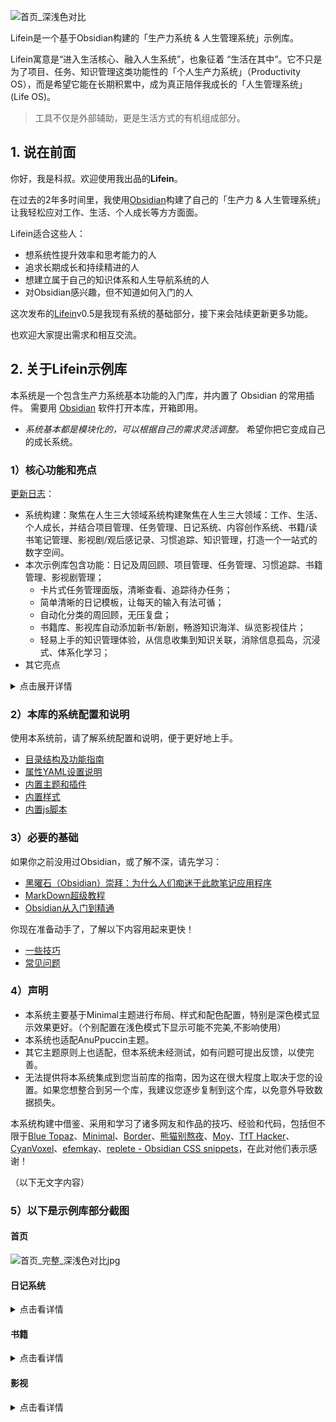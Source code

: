 
![首页_深浅色对比](https://github.com/user-attachments/assets/db70a208-1e20-4dea-8cca-99d7b2cc1f69)

Lifein是一个基于Obsidian构建的「生产力系统 & 人生管理系统」示例库。

Lifein寓意是“进入生活核心、融入人生系统”，也象征着 “生活在其中”。它不只是为了项目、任务、知识管理这类功能性的「个人生产力系统」（Productivity OS），而是希望它能在长期积累中，成为真正陪伴我成长的「人生管理系统」(Life OS)。
> 工具不仅是外部辅助，更是生活方式的有机组成部分。

## 1. 说在前面

你好，我是科叔。欢迎使用我出品的**Lifein**。

在过去的2年多时间里，我使用[Obsidian](https://obsidian.md)构建了自己的「生产力 & 人生管理系统」让我轻松应对工作、生活、个人成长等方方面面。

Lifein适合这些人：

- 想系统性提升效率和思考能力的人
- 追求长期成长和持续精进的人
- 想建立属于自己的知识体系和人生导航系统的人
- 对Obsidian感兴趣，但不知道如何入门的人

这次发布的[Lifein](https://github.com/ichris007/Obsidian_Lifein)v0.5是我现有系统的基础部分，接下来会陆续更新更多功能。

也欢迎大家提出需求和相互交流。

## 2. 关于Lifein示例库

本系统是一个包含生产力系统基本功能的入门库，并内置了 Obsidian 的常用插件。 需要用 [Obsidian](https://obsidian.md/) 软件打开本库，开箱即用。
- *系统基本都是模块化的，可以根据自己的需求灵活调整。* 希望你把它变成自己的成长系统。

### 1）核心功能和亮点
[更新日志](https://github.com/ichris007/Obsidian_Lifein/blob/main/Settings/%E7%B3%BB%E7%BB%9F%E8%AE%BE%E7%BD%AE/%E6%9B%B4%E6%96%B0%E6%97%A5%E5%BF%97.md)：
- 系统构建：聚焦在人生三大领域系统构建聚焦在人生三大领域：工作、生活、个人成长，并结合项目管理、任务管理、日记系统、内容创作系统、书籍/读书笔记管理、影视剧/观后感记录、习惯追踪、知识管理，打造一个一站式的数字空间。
- 本次示例库包含功能：日记及周回顾、项目管理、任务管理、习惯追踪、书籍管理、影视剧管理；
	- 卡片式任务管理面版，清晰查看、追踪待办任务；
	- 简单清晰的日记模板，让每天的输入有法可循；
	- 自动化分类的周回顾，无压复盘；
	- 书籍库、影视库自动添加新书/新剧，畅游知识海洋、纵览影视佳片；
	- 轻易上手的知识管理体验，从信息收集到知识关联，消除信息孤岛，沉浸式、体系化学习；
- 其它亮点
<details>	

<summary>点击展开详情</summary>

- 方便从标题栏修改文件名
- 更紧凑的标签标题
- 更小的固定标签宽度
- 文件浏览器分割线，美观分类文件夹
- 隐藏侧边栏固定标签按钮，美观且防止误点
- 侧边栏笔记内容最大化显示，呈现更多内容
- Callout实现边注功能，轻松给笔记做批注
- 搜索框、命令面版关键词和选定行高亮
- 属性变两列，减少属性占据的页面空间
- 阅读模式下可隐藏属性面版
- 激活窗口增加边框，多窗口操作易辨识
- 更紧凑、美观的任务列表和图标
- 改善笔记链接超长网址编辑体验
- 减小无序/有序列表在文字/标题后的空白
- 多彩有序/无序列表
- 给库（Vault）和新建标签页（New Tab）加logo和背景图
 </details>

### 2）本库的系统配置和说明
使用本系统前，请了解系统配置和说明，便于更好地上手。
- [目录结构及功能指南](https://github.com/ichris007/Obsidian_Lifein/blob/main/Settings/%E7%B3%BB%E7%BB%9F%E8%AE%BE%E7%BD%AE/Lifein_%E7%9B%AE%E5%BD%95%E7%BB%93%E6%9E%84%E5%8F%8A%E5%8A%9F%E8%83%BD%E6%8C%87%E5%8D%97.md)
- [属性YAML设置说明](https://github.com/ichris007/Obsidian_Lifein/blob/main/Settings/%E7%B3%BB%E7%BB%9F%E8%AE%BE%E7%BD%AE/Lifein_%E5%B1%9E%E6%80%A7YAML%E8%AE%BE%E7%BD%AE%E8%AF%B4%E6%98%8E.md)
- [内置主题和插件](https://github.com/ichris007/Obsidian_Lifein/blob/main/Settings/%E7%B3%BB%E7%BB%9F%E8%AE%BE%E7%BD%AE/Lifein_%E5%86%85%E7%BD%AE%E4%B8%BB%E9%A2%98%E5%92%8C%E6%8F%92%E4%BB%B6.md)
- [内置样式](https://github.com/ichris007/Obsidian_Lifein/blob/main/Settings/%E7%B3%BB%E7%BB%9F%E8%AE%BE%E7%BD%AE/Lifein_%E5%86%85%E7%BD%AE%E6%A0%B7%E5%BC%8F.md)
- [内置js脚本](https://github.com/ichris007/Obsidian_Lifein/blob/main/Settings/%E7%B3%BB%E7%BB%9F%E8%AE%BE%E7%BD%AE/Lifein_%E5%86%85%E7%BD%AEjs%E8%84%9A%E6%9C%AC.md)

### 3）必要的基础
如果你之前没用过Obsidian，或了解不深，请先学习：
- [黑曜石（Obsidian）崇拜：为什么人们痴迷于此款笔记应用程序](https://github.com/ichris007/Obsidian_Lifein/blob/main/Settings/Obsidian%E8%B5%84%E6%96%99/%E9%BB%91%E6%9B%9C%E7%9F%B3%E5%B4%87%E6%8B%9C%EF%BC%9A%E4%B8%BA%E4%BB%80%E4%B9%88%E4%BA%BA%E4%BB%AC%E7%97%B4%E8%BF%B7%E4%BA%8E%E6%AD%A4%E6%AC%BE%E7%AC%94%E8%AE%B0%E5%BA%94%E7%94%A8%E7%A8%8B%E5%BA%8F.md)
- [MarkDown超级教程](https://github.com/ichris007/Obsidian_Lifein/blob/main/Settings/Obsidian%E8%B5%84%E6%96%99/MarkDown%E8%B6%85%E7%BA%A7%E6%95%99%E7%A8%8B.md)
- [Obsidian从入门到精通](https://github.com/ichris007/Obsidian_Lifein/blob/main/Settings/Obsidian%E8%B5%84%E6%96%99/Obsidian%E4%BB%8E%E5%85%A5%E9%97%A8%E5%88%B0%E7%B2%BE%E9%80%9A.md)

你现在准备动手了，了解以下内容用起来更快！
- [一些技巧](https://github.com/ichris007/Obsidian_Lifein/blob/main/Settings/%E7%B3%BB%E7%BB%9F%E8%AE%BE%E7%BD%AE/%E4%B8%80%E4%BA%9B%E6%8A%80%E5%B7%A7.md)
- [常见问题](https://github.com/ichris007/Obsidian_Lifein/blob/main/Settings/%E7%B3%BB%E7%BB%9F%E8%AE%BE%E7%BD%AE/%E5%B8%B8%E8%A7%81%E9%97%AE%E9%A2%98.md)

### 4）声明 
- 本系统主要基于Minimal主题进行布局、样式和配色配置，特别是深色模式显示效果更好。（个别配置在浅色模式下显示可能不完美,不影响使用）
- 本系统也适配AnuPpuccin主题。
- 其它主题原则上也适配，但本系统未经测试，如有问题可提出反馈，以使完善。
- 无法提供将本系统集成到您当前库的指南，因为这在很大程度上取决于您的设置。如果您想整合到另一个库，我建议您逐步复制到这个库，以免意外导致数据损失。

本系统构建中借鉴、采用和学习了诸多网友和作品的技巧、经验和代码，包括但不限于[Blue Topaz](https://github.com/PKM-er/Blue-topaz-example)、[Minimal](https://github.com/kepano/obsidian-minimal)、[Border](https://github.com/Akifyss/obsidian-border)、[熊猫别熬夜](https://forum-zh.obsidian.md/u/%E7%86%8A%E7%8C%AB%E5%88%AB%E7%86%AC%E5%A4%9C)、[Moy](https://forum-zh.obsidian.md/u/moy/summary)、[TfT Hacker](https://tfthacker.com/)、[CyanVoxel](https://github.com/CyanVoxel/)、[efemkay](https://github.com/efemkay)、[replete - Obsidian CSS snippets](https://github.com/replete/obsidian-minimal-theme-css-snippets)，在此对他们表示感谢！

（以下无文字内容）
### 5）以下是示例库部分截图
#### 首页
![首页_完整_深浅色对比jpg](https://github.com/user-attachments/assets/a78cf803-2dc6-4d2b-928a-ebf0ccf88178)

#### 日记系统
<details>
<summary>点击看详情</summary>

![日记_浅色](https://github.com/user-attachments/assets/b509a74f-bea6-4b95-9b75-9ca748128e18) ![周记_浅色](https://github.com/user-attachments/assets/528d8f88-737e-4fa2-be25-9be33861c6da)
</details>

#### 书籍
<details>
<summary>点击看详情</summary>

![我的书架1_浅色](https://github.com/user-attachments/assets/fa734ec3-76cb-4d87-96f9-5985697c4869)
![我的书架2_浅色](https://github.com/user-attachments/assets/9965cb36-aced-4641-bf62-fb7e4cd3182e)
</details>

#### 影视
<details>
<summary>点击看详情</summary>

![我的影视库1_深色](https://github.com/user-attachments/assets/d4d6c3b1-ed48-4764-9b04-bd71782396bd)
![我的影视库2_深色](https://github.com/user-attachments/assets/dae1f9f4-3204-413b-9a94-a576c8411b55)
</details>
